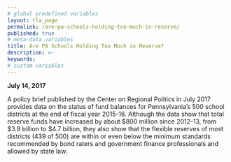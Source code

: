 ```yaml
---
# global predefined variables
layout: tla_page
permalink: /are-pa-schools-holding-too-much-in-reserve/
published: true
# meta-data variables
title: Are PA Schools Holding Too Much in Reserve?
description: >-
keywords:
# custom variables
---
```

**July 14, 2017**<br>

A policy brief published by the Center on Regional Politics in July 2017 provides data on the status of fund balances for Pennsylvania’s 500 school districts at the end of fiscal year 2015-16. Although the data show that total reserve funds have increased by about $800 million since 2012-13, from $3.9 billion to $4.7 billion, they also show that the flexible reserves of most districts (439 of 500) are within or even below the minimum standards recommended by bond raters and government finance professionals and allowed by state law.

